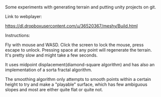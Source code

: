 Some experiments with generating terrain and putting unity projects on git.


Link to webplayer: 

https://dl.dropboxusercontent.com/u/36520367/meshy/Build.html


Instructions:

Fly with mouse and WASD. Click the screen to lock the mouse, press escape to unlock. Pressing space at any point will regenerate the terrain. It's pretty slow and might take a few seconds.




It uses midpoint displacement(diamond-square algorithm) and has also an implementation of a sorta fractal algorithm.

The smoothing algorithm only attempts to smooth points within a certain height to try and make a "playable" surface, which has few ambiguous slopes and most are either quite flat or quite not.
